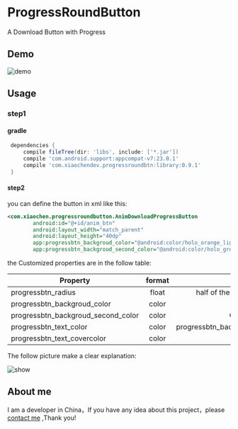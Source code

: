 # ProgressRoundButton
A Download Button with Progress

## Demo

![demo](http://ww1.sinaimg.cn/large/0060lm7Tgw1ewzhnz6143g30600aoe82.gif)

## Usage

### step1

#### gradle

```groovy
 dependencies {
     compile fileTree(dir: 'libs', include: ['*.jar'])
     compile 'com.android.support:appcompat-v7:23.0.1'
     compile 'com.xiaochendev.progressroundbtn:library:0.9.1'
 }
 ```
#### step2 

you can define the button in xml like this:

```xml
<com.xiaochen.progressroundbutton.AnimDownloadProgressButton
        android:id="@+id/anim_btn"
        android:layout_width="match_parent"
        android:layout_height="40dp"
        app:progressbtn_backgroud_color="@android:color/holo_orange_light"
        app:progressbtn_backgroud_second_color="@android:color/holo_green_light"/>
```

the Customized properties are in the follow table:
 
 | Property        | format      |default|
 | ------------- |:-------------:|----------:|
 |progressbtn_radius|float|half of the button height|
 |progressbtn_backgroud_color|color|#6699ff|
 |progressbtn_backgroud_second_color|color|Color.LTGRAY|
 |progressbtn_text_color|color|progressbtn_backgroud_color|
 |progressbtn_text_covercolor|color|Color.WHITE|
  
 The follow picture make a clear explanation:
 
 ![show](http://ww1.sinaimg.cn/large/0060lm7Tgw1ex1yi45rr9j30lo0p00ve.jpg)

## About me 

I am a developer in China，If you have any idea about this project，please [contact me](mailto:cctanfujun@163.com)
,Thank you!